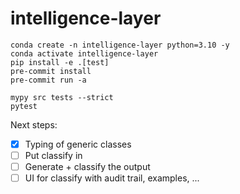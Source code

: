 # intelligence-layer

```
conda create -n intelligence-layer python=3.10 -y
conda activate intelligence-layer
pip install -e .[test]
pre-commit install
pre-commit run -a

mypy src tests --strict
pytest
```


Next steps:
- [X] Typing of generic classes
- [ ] Put classify in
- [ ] Generate + classify the output
- [ ] UI for classify with audit trail, examples, ...
